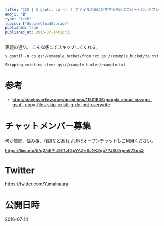 ```yaml
---
title: "GCS | $ gsutil cp -n  ( ファイルが既に存在する場合にコピーしないオプション )"
emoji: "🖥"
type: "tech"
topics: ["GoogleCloudStorage"]
published: true
published_at: 2016-07-14t16:37
---
```


表題の通り。
こんな感じでスキップしてくれる。

```
$ gsutil -n cp gs://example_bucket/from.txt gs://example_bucket/to.txt

Skipping existing item: gs://example_bucket/example.txt
```

# 参考

- http://stackoverflow.com/questions/11591536/google-cloud-storage-gsutil-copy-files-skip-existing-do-not-overwrite








<!-- Update From Qiita API -->

# チャットメンバー募集


何か質問、悩み事、相談などあればLINEオープンチャットもご利用ください。

https://line.me/ti/g2/eEPltQ6Tzh3pYAZV8JXKZqc7PJ6L0rpm573dcQ





# Twitter


https://twitter.com/YumaInaura


<!-- Update From Qiita API -->



# 公開日時

2016-07-14
